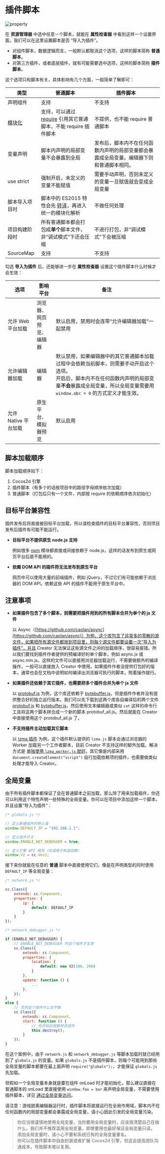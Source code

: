 # 插件脚本

![property](plugin-scripts/property.png)

在 **资源管理器** 中选中任意一个脚本，就能在 **属性检查器** 中看到这样一个设置界面，我们可以在这里设置脚本是否 “导入为插件”。

- 对组件脚本，数据逻辑而言，一般默认都取消这个选项，这样的脚本简称 **普通脚本**。
- 对第三方插件，或者底层插件，就有可能需要选中选项，这样的脚本简称 **插件脚本**。

这个选项只和脚本有关，具体影响有几个方面，一般简单了解即可：

类型 | 普通脚本 | 插件脚本
---------- | ----------- | -----------
声明组件 | 支持 | 不支持
[模块化](../scripting/modular-script.md) | 支持，可以通过 [require](../scripting/modular-script.md#require) 引用其它普通脚本，不能 require 插件脚本 | 不提供，也不能 require 普通脚本
变量声明 | 脚本内声明的局部变量不会暴露到全局 | 发布后，脚本内不在任何函数内声明的局部变量都会暴露成全局变量。编辑器下则和普通脚本相同。
use strict | 强制开启，未定义的变量不能赋值 | 需要手动声明，否则未定义的变量一旦赋值就会变成全局变量
脚本导入项目时 | 脚本中的 ES2015 特性会先 [转译](../scripting/reference/javascript-support.md)，再进入统一的模块化解析 | 不做任何处理
项目构建阶段时 | 所有普通脚本都会打包成**单个**脚本文件，非“调试模式”下还会压缩 | 不进行打包，非“调试模式”下会被压缩
SourceMap | 支持 | 不支持

勾选 **导入为插件** 后，还能够进一步在 **属性检查器** 设置这个插件脚本什么时候才会生效：

选项 | 影响平台 | 备注
---------- | ----------- | -----------
允许 Web 平台加载 | 浏览器、<br>网页预览、<br>编辑器 | 默认启用，禁用时会连带“允许编辑器加载”一起禁用
允许编辑器加载 | 编辑器 | 默认禁用，如果编辑器中的其它普通脚本加载过程中会依赖当前脚本，则需要手动开启这个选项。<br>开启后，脚本内不在任何函数内声明的局部变量**不会**暴露成全局变量，所以全局变量需要用 `window.abc = 0` 的方式定义才能生效。
允许 Native 平台加载 | 原生平台、<br>模拟器预览 | 默认启用

## 脚本加载顺序

脚本加载顺序如下：

1. Cocos2d 引擎
2. 插件脚本（有多个的话按项目中的路径字母顺序依次加载）
3. 普通脚本（打包后只有一个文件，内部按 require 的依赖顺序依次初始化）

## 目标平台兼容性

插件发布后将直接被目标平台加载，所以请检查插件的目标平台兼容性，否则项目发布后插件有可能不能运行。

- **目标平台不提供原生 node.js 支持**

  例如很多 [npm](https://www.npmjs.com/) 模块都直接或间接依赖于 node.js，这样的话发布到原生或网页平台后是不能用的。

- **依赖 DOM API 的插件将无法发布到原生平台**

  网页中可以使用大量的前端插件，例如 jQuery，不过它们有可能依赖于浏览器的 DOM API。依赖这些 API 的插件不能用于原生平台中。

## 注意事项

- **如果插件包含了多个脚本，则需要把插件用到的所有脚本合并为单个的 js 文件**

  以 Async（[https://github.com/caolan/async](https://github.com/caolan/async)）为例，这个库包含了非常多的零散的源文件，如果把所有源文件都放到项目里，则每个源文件都要设置一次“导入为插件”，并且 Creator 无法保证这些源文件之间的加载顺序，很容易报错。所以我们要找到插件作者提供的预编译好的单个脚本，例如 async.js 或 async.min.js，这样的文件可以直接用浏览器加载运行，不需要做额外的编译操作，一般可以直接放入 Creator 中使用。如果插件作者没提供打包好的版本，通常也会在文档中说明如何编译出浏览器可执行的脚本，照着操作就行。

- **如果插件还依赖于其它插件，也需要把多个插件合并为单个 js 文件**

  以 [protobuf.js](https://github.com/dcodeIO/ProtoBuf.js) 为例，这个库还依赖于 [bytebuffer.js](https://github.com/dcodeIO/bytebuffer.js)，但是插件作者并没有提供整合好的独立运行版本。我们可以先下载到这两个库各自编译后的两个文件 [protobuf.js](https://github.com/dcodeIO/protobuf.js/tree/master/dist/) 和 [bytebuffer.js](https://github.com/dcodeIO/bytebuffer.js/tree/master/dist)，然后使用文本编辑器或类似 `cat` 这样的命令行工具将这两个脚本拼合成一个新的脚本 protobuf_all.js。然后就能在 Creator 中直接使用这个 protobuf_all.js 了。

- **不支持插件主动加载其它脚本**

  以 [lzma 插件](https://github.com/nmrugg/LZMA-JS) 为例，这个插件默认提供的 `lzma.js` 脚本会通过浏览器的 Worker 加载另一个工作者脚本，目前 Creator 不支持这样的额外加载。解决方式是 [单独使用 `lzma_worker.js` 就好](https://github.com/nmrugg/LZMA-JS#but-i-dont-want-to-use-web-workers)。其它像是内部采用 `document.createElement("script")` 自行加载依赖项的插件，也需要做类似处理才能导入 Creator。

## 全局变量

由于所有插件脚本都保证了会在普通脚本之前加载，那么除了用来加载插件，你还可以利用这个特性声明一些特殊的全局变量。你可以在项目中添加这样一个脚本，并且设置“导入为插件”：

```javascript
/* globals.js */

// 定义新建组件的默认值
window.DEFAULT_IP = "192.168.1.1";

// 定义组件开关
window.ENABLE_NET_DEBUGGER = true;

// 定义引擎 API 缩写（仅适用于构造函数）
window.V2 = cc.Vec2;
```

接下来你就能在任意的 **普通** 脚本中直接使用它们，像是在声明类型的同时使用 `DEFAULT_IP` 等全局变量：

```javascript
/* network.js */

cc.Class({
    extends: cc.Component,
    properties: {
        ip: {
            default: DEFAULT_IP
        }
    }
});
```

```javascript
/* network_debugger.js */

if (ENABLE_NET_DEBUGGER) {
    // ENABLE_NET_DEBUGGER 时这个组件才生效
    cc.Class({
        extends: cc.Component,
        properties: {
            location: {
                default: new V2(100, 200)
            }
        },
        update: function () {
            ...
        },
    });
}
else {
    // 否则这个组件什么也不做
    cc.Class({
        extends: cc.Component,
        start: function () {
            // 在开始后就移除该组件
            this.destroy();
        }
    });
}
```

在这个案例中，由于 `network.js` 和 `network_debugger.js` 等脚本加载时就已经用到了 `globals.js` 的变量。如果 `globals.js` 不是插件脚本，则每个可能用到那些全局变量的脚本都要在最上面声明 `require("globals");`，才能保证 `globals.js` 先加载。

但假如一个全局变量本身就是要在组件 onLoad 时才能初始化，那么建议直接在普通脚本的 onLoad 里直接使用 `window.foo = bar` 来声明全局变量，不需要使用插件脚本，详见 [通过全局变量访问](../scripting/access-node-component.md#global_variable)。

请注意：游戏脱离编辑器运行时，插件脚本将直接运行在全局作用域，脚本内不在任何函数内的局部变量都会暴露成全局变量，请小心因此引发的全局变量污染。

> 你应当很谨慎地使用全局变量，当你要用全局变量时，应该很清楚自己在做什么，我们并不推荐滥用全局变量，即使要用也最好保证全局变量只读。<br>
> 添加全局变量时，请小心不要和系统已有的全局变量重名。<br>
> 你可以在插件脚本中自由封装或者扩展 Cocos2d 引擎，但这会提高团队沟通成本，导致脚本难以复用。
